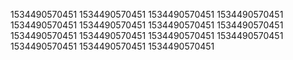 1534490570451
1534490570451
1534490570451
1534490570451
1534490570451
1534490570451
1534490570451
1534490570451
1534490570451
1534490570451
1534490570451
1534490570451
1534490570451
1534490570451
1534490570451